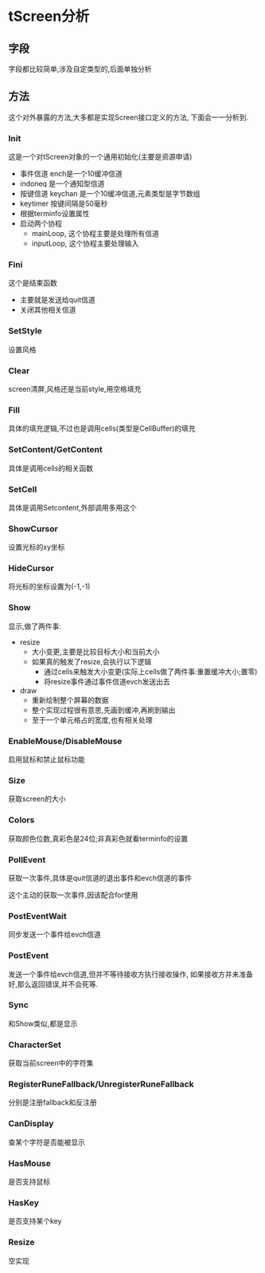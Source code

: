 # tScreen分析

## 字段

字段都比较简单,涉及自定类型的,后面单独分析

## 方法

这个对外暴露的方法,大多都是实现Screen接口定义的方法,
下面会一一分析到.

### Init

这是一个对tScreen对象的一个通用初始化(主要是资源申请)

- 事件信道 ench是一个10缓冲信道
- indoneq 是一个通知型信道
- 按键信道 keychan 是一个10缓冲信道,元素类型是字节数组
- keytimer 按键间隔是50毫秒
- 根据terminfo设置属性
- 启动两个协程
  - mainLoop, 这个协程主要是处理所有信道
  - inputLoop, 这个协程主要处理输入

### Fini

这个是结束函数

- 主要就是发送给quit信道
- 关闭其他相关信道

### SetStyle

设置风格

### Clear

screen清屏,风格还是当前style,用空格填充

### Fill

具体的填充逻辑,不过也是调用cells(类型是CellBuffer)的填充

### SetContent/GetContent

具体是调用cells的相关函数

### SetCell

具体是调用Setcontent,外部调用多用这个

### ShowCursor

设置光标的xy坐标

### HideCursor

将光标的坐标设置为(-1,-1)

### Show

显示,做了两件事:

- resize
  - 大小变更,主要是比较目标大小和当前大小
  - 如果真的触发了resize,会执行以下逻辑
    - 通过cells来触发大小变更(实际上cells做了两件事:重置缓冲大小;置零)
    - 将resize事件通过事件信道evch发送出去
- draw
  - 重新绘制整个屏幕的数据
  - 整个实现过程很有意思,先画到缓冲,再刷到输出
  - 至于一个单元格占的宽度,也有相关处理

### EnableMouse/DisableMouse

启用鼠标和禁止鼠标功能

### Size

获取screen的大小

### Colors

获取颜色位数,真彩色是24位;非真彩色就看terminfo的设置

### PollEvent

获取一次事件,具体是quit信道的退出事件和evch信道的事件

这个主动的获取一次事件,因该配合for使用

### PostEventWait

同步发送一个事件给evch信道

### PostEvent

发送一个事件给evch信道,但并不等待接收方执行接收操作,
如果接收方并未准备好,那么返回错误,并不会死等.

### Sync

和Show类似,都是显示

### CharacterSet

获取当前screen中的字符集

### RegisterRuneFallback/UnregisterRuneFallback

分别是注册fallback和反注册

### CanDisplay

查某个字符是否能被显示

### HasMouse

是否支持鼠标

### HasKey

是否支持某个key

### Resize

空实现
